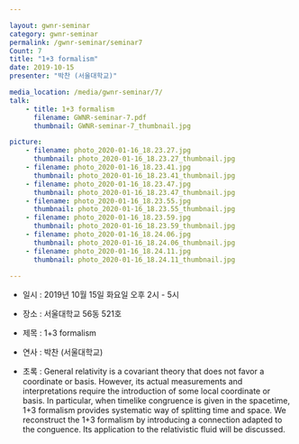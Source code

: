 ```yaml
---

layout: gwnr-seminar
category: gwnr-seminar
permalink: /gwnr-seminar/seminar7
Count: 7
title: "1+3 formalism"
date: 2019-10-15
presenter: "박찬 (서울대학교)"

media_location: /media/gwnr-seminar/7/
talk: 
    - title: 1+3 formalism
      filename: GWNR-seminar-7.pdf
      thumbnail: GWNR-seminar-7_thumbnail.jpg

picture:
    - filename: photo_2020-01-16_18.23.27.jpg
      thumbnail: photo_2020-01-16_18.23.27_thumbnail.jpg
    - filename: photo_2020-01-16_18.23.41.jpg
      thumbnail: photo_2020-01-16_18.23.41_thumbnail.jpg
    - filename: photo_2020-01-16_18.23.47.jpg
      thumbnail: photo_2020-01-16_18.23.47_thumbnail.jpg
    - filename: photo_2020-01-16_18.23.55.jpg
      thumbnail: photo_2020-01-16_18.23.55_thumbnail.jpg
    - filename: photo_2020-01-16_18.23.59.jpg
      thumbnail: photo_2020-01-16_18.23.59_thumbnail.jpg
    - filename: photo_2020-01-16_18.24.06.jpg
      thumbnail: photo_2020-01-16_18.24.06_thumbnail.jpg
    - filename: photo_2020-01-16_18.24.11.jpg
      thumbnail: photo_2020-01-16_18.24.11_thumbnail.jpg
    
---
```


* 일시 : 2019년 10월 15일 화요일 오후 2시 - 5시

* 장소 : 서울대학교 56동 521호

* 제목 : 1+3 formalism

* 연사 : 박찬 (서울대학교)

* 초록 : General relativity is a covariant theory that does not favor a coordinate or basis. However, its actual measurements and interpretations require the introduction of some local coordinate or basis. In particular, when timelike congruence is given in the spacetime, 1+3 formalism provides systematic way of splitting time and space. We reconstruct the 1+3 formalism by introducing a connection adapted to the conguence. Its application to the relativistic fluid will be discussed.
